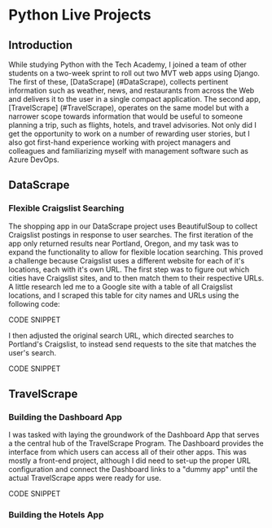 # Python Live Projects
## Introduction
While studying Python with the Tech Academy, I joined a team of other students on a two-week sprint to roll out two MVT web apps using Django.  The first of these, [DataScrape] (#DataScrape), collects pertinent information such as weather, news, and restaurants from across the Web and delivers it to the user in a single compact application. The second app, [TravelScrape] (#TravelScrape), operates on the same model but with a narrower scope towards information that would be useful to someone planning a trip, such as flights, hotels, and travel advisories. Not only did I get the opportunity to work on a number of rewarding user stories, but I also got first-hand experience working with project managers and colleagues and familiarizing myself with management software such as Azure DevOps.


## DataScrape

### Flexible Craigslist Searching
The shopping app in our DataScrape project uses BeautifulSoup to collect Craigslist postings in response to user searches.  The first iteration of the app only returned results near Portland, Oregon, and my task was to expand the functionality to allow for flexible location searching. This proved a challenge because Craigslist uses a different website for each of it's locations, each with it's own URL. The first step was to figure out which cities have Craigslist sites, and to then match them to their respective URLs. A little research led me to a Google site with a table of all Craigslist locations, and I scraped this table for city names and URLs using the following code:

CODE SNIPPET

I then adjusted the original search URL, which directed searches to Portland's Craigslist, to instead send requests to the site that matches the user's search.  

CODE SNIPPET


## TravelScrape

### Building the Dashboard App
I was tasked with laying the groundwork of the Dashboard App that serves a the central hub of the TravelScrape Program. The Dashboard provides the interface from which users can access all of their other apps.  This was mostly a front-end project, although I did need to set-up the proper URL configuration and connect the Dashboard links to a "dummy app" until the actual TravelScrape apps were ready for use.

CODE SNIPPET

### Building the Hotels App

